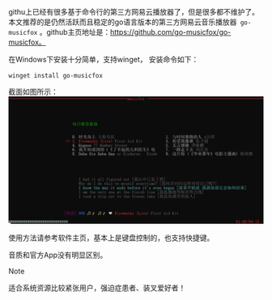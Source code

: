 githu上已经有很多基于命令行的第三方网易云播放器了，但是很多都不维护了。本文推荐的是仍然活跃而且稳定的go语言版本的第三方网易云音乐播放器` go-musicfox` 。github主页地址是：https://github.com/go-musicfox/go-musicfox。

在Windows下安装十分简单，支持winget， 安装命令如下：
```
winget install go-musicfox
```

截面如图所示：
![go-musicfox](https://github.com/sean-xia/picrepo/blob/main/musicfox.png)

使用方法请参考软件主页，基本上是键盘控制的，也支持快捷键。

音质和官方App没有明显区别。

> [!NOTE]
> 适合系统资源比较紧张用户，强迫症患者、装叉爱好者！